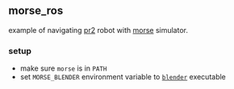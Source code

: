 ## morse_ros

example of navigating [pr2](http://www.willowgarage.com/pages/pr2/overview) robot with [morse](https://www.openrobots.org/wiki/morse) simulator.

### setup
- make sure ```morse``` is in ```PATH```
- set ```MORSE_BLENDER``` environment variable to [```blender```](http://www.blender.org) executable
